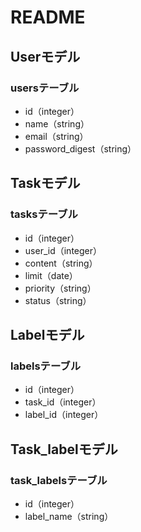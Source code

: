 # README


## Userモデル
### usersテーブル
- id（integer）
- name（string）
- email（string）
- password_digest（string）

## Taskモデル
### tasksテーブル
- id（integer）
- user_id（integer）
- content（string）
- limit（date）
- priority（string）
- status（string）

## Labelモデル
### labelsテーブル
- id（integer）
- task_id（integer）
- label_id（integer）

## Task_labelモデル
### task_labelsテーブル
- id（integer）
- label_name（string）
